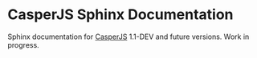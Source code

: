 CasperJS Sphinx Documentation
=============================

Sphinx documentation for [CasperJS](http://casperjs.org/) 1.1-DEV and future
versions. Work in progress.
